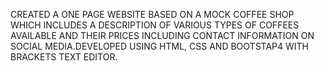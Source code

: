 CREATED A ONE PAGE WEBSITE BASED ON A MOCK COFFEE SHOP WHICH INCLUDES A DESCRIPTION OF VARIOUS TYPES OF COFFEES  AVAILABLE AND 	THEIR PRICES INCLUDING CONTACT INFORMATION ON SOCIAL MEDIA.DEVELOPED USING HTML, CSS AND BOOTSTAP4 WITH BRACKETS TEXT EDITOR.
